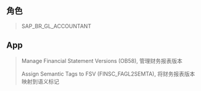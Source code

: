 ## 角色
> SAP_BR_GL_ACCOUNTANT
## App
> Manage Financial Statement Versions (OB58), 管理财务报表版本
>
> Assign Semantic Tags to FSV (FINSC_FAGL2SEMTA), 将财务报表版本映射到语义标记 